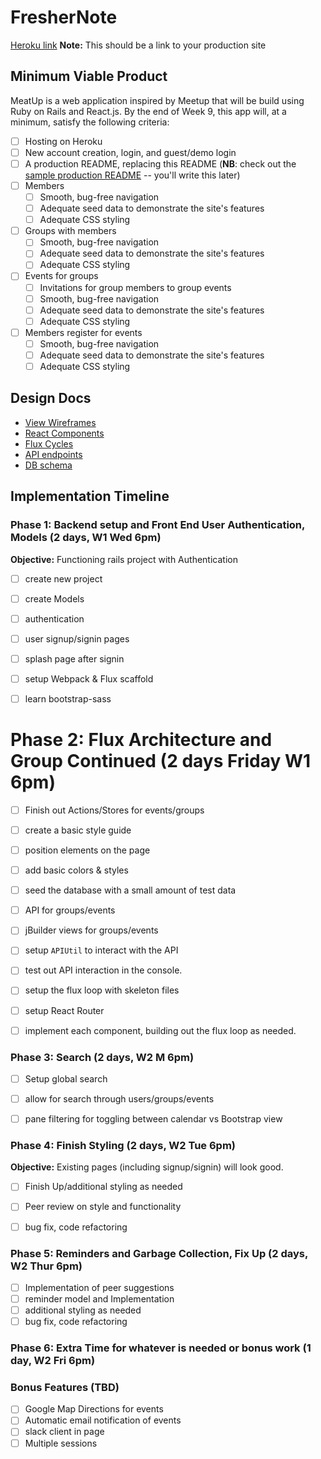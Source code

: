 # FresherNote

[Heroku link][heroku] **Note:** This should be a link to your production site

[heroku]: http://www.herokuapp.com

## Minimum Viable Product

MeatUp is a web application inspired by Meetup that will be build using Ruby on Rails and React.js.  By the end of Week 9, this app will, at a minimum, satisfy the following criteria:

- [ ] Hosting on Heroku
- [ ] New account creation, login, and guest/demo login
- [ ] A production README, replacing this README (**NB**: check out the [sample production README](docs/production_readme.md) -- you'll write this later)
- [ ] Members
  - [ ] Smooth, bug-free navigation
  - [ ] Adequate seed data to demonstrate the site's features
  - [ ] Adequate CSS styling
- [ ] Groups with members
  - [ ] Smooth, bug-free navigation
  - [ ] Adequate seed data to demonstrate the site's features
  - [ ] Adequate CSS styling
- [ ] Events for groups
  - [ ] Invitations for group members to group events
  - [ ] Smooth, bug-free navigation
  - [ ] Adequate seed data to demonstrate the site's features
  - [ ] Adequate CSS styling
- [ ] Members register for events
  - [ ] Smooth, bug-free navigation
  - [ ] Adequate seed data to demonstrate the site's features
  - [ ] Adequate CSS styling

## Design Docs
* [View Wireframes][views]
* [React Components][components]
* [Flux Cycles][flux-cycles]
* [API endpoints][api-endpoints]
* [DB schema][schema]

[views]: docs/views.md
[components]: docs/components.md
[flux-cycles]: docs/flux-cycles.md
[api-endpoints]: docs/api-endpoints.md
[schema]: docs/schema.md

## Implementation Timeline

### Phase 1: Backend setup and Front End User Authentication, Models (2 days, W1 Wed 6pm)

**Objective:** Functioning rails project with Authentication

- [ ] create new project
- [ ] create Models
- [ ] authentication
- [ ] user signup/signin pages
- [ ] splash page after signin
- [ ] setup Webpack & Flux scaffold
- [ ] learn bootstrap-sass


# Phase 2: Flux Architecture and Group Continued (2 days Friday W1 6pm)

- [ ] Finish out Actions/Stores for events/groups
- [ ] create a basic style guide
- [ ] position elements on the page
- [ ] add basic colors & styles
- [ ] seed the database with a small amount of test data
- [ ] API for groups/events
- [ ] jBuilder views for groups/events
- [ ] setup `APIUtil` to interact with the API
- [ ] test out API interaction in the console.
- [ ] setup the flux loop with skeleton files
- [ ] setup React Router
- [ ] implement each component, building out the flux loop as needed.


### Phase 3: Search (2 days, W2 M 6pm)
- [ ] Setup global search
- [ ] allow for search through users/groups/events
- [ ] pane filtering for toggling between calendar vs Bootstrap view


### Phase 4: Finish Styling (2 days, W2 Tue 6pm)

**Objective:** Existing pages (including signup/signin) will look good.

- [ ] Finish Up/additional styling as needed
- [ ] Peer review on style and functionality
- [ ] bug fix, code refactoring


### Phase 5: Reminders and Garbage Collection, Fix Up (2 days, W2 Thur 6pm)
- [ ] Implementation of peer suggestions
- [ ] reminder model and Implementation
- [ ] additional styling as needed
- [ ] bug fix, code refactoring

### Phase 6: Extra Time for whatever is needed or bonus work (1 day, W2 Fri 6pm)

### Bonus Features (TBD)
- [ ] Google Map Directions for events
- [ ] Automatic email notification of events
- [ ] slack client in page
- [ ] Multiple sessions

[phase-one]: docs/phases/phase1.md
[phase-two]: docs/phases/phase2.md
[phase-three]: docs/phases/phase3.md
[phase-four]: docs/phases/phase4.md
[phase-five]: docs/phases/phase5.md
